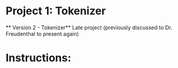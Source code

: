 Project 1: Tokenizer
====================

** Version 2 - Tokenizer**
Late project (previously discussed to Dr. Freudenthal to present again)

# Instructions:
